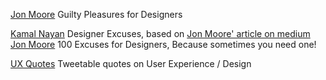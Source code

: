 
[Jon Moore](https://medium.com/ux-power-tools/guilty-pleasures-for-designers-b34f2a3f604a)
Guilty Pleasures for Designers

[Kamal Nayan](http://www.uxcuses.com/)
Designer Excuses, based on [Jon Moore' article on medium](https://medium.com/ux-power-tools/100-excuses-for-designers-517344cdd910)
[Jon Moore](https://medium.com/ux-power-tools/100-excuses-for-designers-517344cdd910)
100 Excuses for Designers, Because sometimes you need one!

[UX Quotes](http://uxchoice.com/ux-quotes)
Tweetable quotes on User Experience / Design
